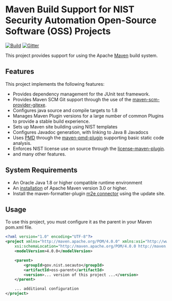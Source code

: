 # Maven Build Support for NIST Security Automation Open-Source Software (OSS) Projects
[![Build](https://github.com/david-waltermire-nist/oss-maven/actions/workflows/build.yml/badge.svg?branch=main)](https://github.com/david-waltermire-nist/oss-maven/actions/workflows/build.yml) [![Gitter](https://img.shields.io/gitter/room/oss-maven/community.svg?style=flat-square)](https://gitter.im/oss-maven/community)

This project provides support for using the Apache [Maven](https://maven.apache.org/) build system.

## Features

This project implements the following features:

* Provides dependency management for the JUnit test framework.
* Provides Maven SCM Git support through the use of the [maven-scm-provider-gitexe](https://maven.apache.org/scm/maven-scm-providers/maven-scm-providers-git/maven-scm-provider-gitexe/).
* Configures java source and compile targets to 1.8
* Manages Maven Plugin versions for a large number of common Plugins to provide a stable build experience.
* Sets up Maven site building using NIST templates
* Configures Javadoc generation, with linking to Java 8 Javadocs
* Uses [PMD](https://pmd.github.io/) through the [maven-pmd-plugin](https://maven.apache.org/plugins/maven-pmd-plugin/) supporting basic static code analysis. 
* Enforces NIST license use on source through the [license-maven-plugin](http://code.mycila.com/license-maven-plugin/).
* and many other features.

## System Requirements

* An Oracle Java 1.8 or higher compatible runtime environment
* An [installation](https://maven.apache.org/install.html) of Apache Maven version 3.0 or higher.
* Install the maven-formatter-plugin [m2e connector](https://github.com/velo/maven-formatter-plugin) using the update site.

## Usage
 
To use this project, you must configure it as the parent in your Maven pom.xml file.

```xml
<?xml version="1.0" encoding="UTF-8"?>
<project xmlns="http://maven.apache.org/POM/4.0.0" xmlns:xsi="http://www.w3.org/2001/XMLSchema-instance"
    xsi:schemaLocation="http://maven.apache.org/POM/4.0.0 http://maven.apache.org/xsd/maven-4.0.0.xsd">
    <modelVersion>4.0.0</modelVersion>

    <parent>
        <groupId>gov.nist.secauto</groupId>
        <artifactId>oss-parent</artifactId>
        <version>... version of this project ...</version>
    </parent>

    ... additional configuration
</project>
```
